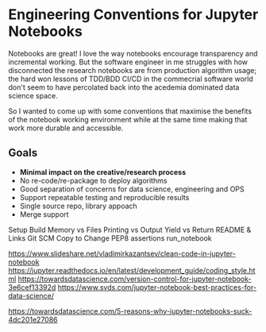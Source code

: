 # Engineering Conventions for Jupyter Notebooks

Notebooks are great!
I love the way notebooks encourage transparency and incremental working.
But the software engineer in me struggles with how disconnected the research notebooks are from production algorithm usage;
the hard won lessons of TDD/BDD CI/CD in the commecrial software world don't seem to have percolated back into the acedemia dominated data science space.

So I wanted to come up with some conventions that maximise the benefits of the notebook working environment while at the same time making that work more durable and accessible.

## Goals

* **Minimal impact on the creative/research process**
* No re-code/re-package to deploy algorithms
* Good separation of concerns for data science, engineering and OPS
* Support repeatable testing and reproducible results
* Single source repo, library appoach
* Merge support

Setup
Build
Memory vs Files
Printing vs Output
Yield vs Return
README & Links
Git SCM
Copy to Change
PEP8
assertions
run_notebook

https://www.slideshare.net/vladimirkazantsev/clean-code-in-jupyter-notebook
https://jupyter.readthedocs.io/en/latest/development_guide/coding_style.html
https://towardsdatascience.com/version-control-for-jupyter-notebook-3e6cef13392d
https://www.svds.com/jupyter-notebook-best-practices-for-data-science/

https://towardsdatascience.com/5-reasons-why-jupyter-notebooks-suck-4dc201e27086

